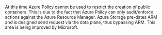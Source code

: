 At this time Azure Policy cannot be used to restrict the creation of public containers. This is due to the fact that Azure Policy can only audit/enforce actions against the Azure Resource Manager. Azure Storage pre-dates ARM and is designed send request via the data plane, thus bypassing ARM. This area is being improved by Microsoft. 